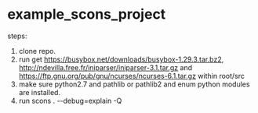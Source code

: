 # example_scons_project

steps:
1. clone repo.
2. run get https://busybox.net/downloads/busybox-1.29.3.tar.bz2, http://ndevilla.free.fr/iniparser/iniparser-3.1.tar.gz and https://ftp.gnu.org/pub/gnu/ncurses/ncurses-6.1.tar.gz within root/src
3. make sure python2.7 and pathlib or pathlib2 and enum python modules are installed.
4. run scons . --debug=explain -Q
